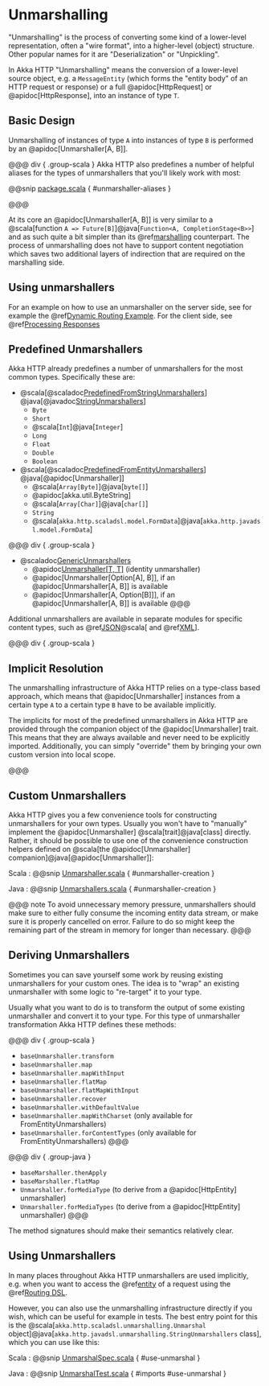 # Unmarshalling

"Unmarshalling" is the process of converting some kind of a lower-level representation, often a "wire format", into a
higher-level (object) structure. Other popular names for it are "Deserialization" or "Unpickling".

In Akka HTTP "Unmarshalling" means the conversion of a lower-level source object, e.g. a `MessageEntity`
(which forms the "entity body" of an HTTP request or response) or a full @apidoc[HttpRequest] or @apidoc[HttpResponse],
into an instance of type `T`.

## Basic Design

Unmarshalling of instances of type `A` into instances of type `B` is performed by an @apidoc[Unmarshaller[A, B]].

@@@ div { .group-scala }
Akka HTTP also predefines a number of helpful aliases for the types of unmarshallers that you'll likely work with most:

@@snip [package.scala](/akka-http/src/main/scala/akka/http/scaladsl/unmarshalling/package.scala) { #unmarshaller-aliases }

@@@

At its core an @apidoc[Unmarshaller[A, B]] is very similar to a @scala[function `A => Future[B]`]@java[`Function<A, CompletionStage<B>>`] and as such quite a bit simpler
than its @ref[marshalling](marshalling.md) counterpart. The process of unmarshalling does not have to support
content negotiation which saves two additional layers of indirection that are required on the marshalling side.

## Using unmarshallers

For an example on how to use an unmarshaller on the server side, see for example the @ref[Dynamic Routing Example](../routing-dsl/index.md#dynamic-routing-example).
For the client side, see @ref[Processing Responses](../client-side/request-and-response.md#processing-responses)

## Predefined Unmarshallers

Akka HTTP already predefines a number of unmarshallers for the most common types.
Specifically these are:

 * @scala[@scaladoc[PredefinedFromStringUnmarshallers](akka.http.scaladsl.unmarshalling.PredefinedFromStringUnmarshallers)]
   @java[@javadoc[StringUnmarshallers](akka.http.javadsl.unmarshalling.StringUnmarshallers)]
    * `Byte`
    * `Short`
    * @scala[`Int`]@java[`Integer`]
    * `Long`
    * `Float`
    * `Double`
    * `Boolean`
 * @scala[@scaladoc[PredefinedFromEntityUnmarshallers](akka.http.scaladsl.unmarshalling.PredefinedFromEntityUnmarshallers)]
   @java[@apidoc[Unmarshaller]]
    * @scala[`Array[Byte]`]@java[`byte[]`]
    * @apidoc[akka.util.ByteString]
    * @scala[`Array[Char]`]@java[`char[]`]
    * `String`
    * @scala[`akka.http.scaladsl.model.FormData`]@java[`akka.http.javadsl.model.FormData`]

@@@ div { .group-scala }
 * @scaladoc[GenericUnmarshallers](akka.http.scaladsl.unmarshalling.GenericUnmarshallers)
    * @apidoc[Unmarshaller[T, T]](Unmarshaller) (identity unmarshaller)
    * @apidoc[Unmarshaller[Option[A], B]], if an @apidoc[Unmarshaller[A, B]] is available
    * @apidoc[Unmarshaller[A, Option[B]]], if an @apidoc[Unmarshaller[A, B]] is available
@@@

Additional unmarshallers are available in separate modules for specific content types, such as
@ref[JSON](json-support.md)@scala[ and @ref[XML](xml-support.md)].

@@@ div { .group-scala }

## Implicit Resolution

The unmarshalling infrastructure of Akka HTTP relies on a type-class based approach, which means that @apidoc[Unmarshaller]
instances from a certain type `A` to a certain type `B` have to be available implicitly.

The implicits for most of the predefined unmarshallers in Akka HTTP are provided through the companion object of the
@apidoc[Unmarshaller] trait. This means that they are always available and never need to be explicitly imported.
Additionally, you can simply "override" them by bringing your own custom version into local scope.

@@@

## Custom Unmarshallers

Akka HTTP gives you a few convenience tools for constructing unmarshallers for your own types.
Usually you won't have to "manually" implement the @apidoc[Unmarshaller] @scala[trait]@java[class] directly.
Rather, it should be possible to use one of the convenience construction helpers defined on
@scala[the @apidoc[Unmarshaller] companion]@java[@apidoc[Unmarshaller]]:

Scala
:  @@snip [Unmarshaller.scala](/akka-http/src/main/scala/akka/http/scaladsl/unmarshalling/Unmarshaller.scala) { #unmarshaller-creation }

Java
:  @@snip [Unmarshallers.scala](/akka-http/src/main/java/akka/http/javadsl/unmarshalling/Unmarshallers.java) { #unmarshaller-creation }

@@@ note
To avoid unnecessary memory pressure, unmarshallers should make sure to either fully consume the incoming entity data stream, or make sure it is properly cancelled on error.
Failure to do so might keep the remaining part of the stream in memory for longer than necessary.
@@@

## Deriving Unmarshallers

Sometimes you can save yourself some work by reusing existing unmarshallers for your custom ones.
The idea is to "wrap" an existing unmarshaller with some logic to "re-target" it to your type.

Usually what you want to do is to transform the output of some existing unmarshaller and convert it to your type.
For this type of unmarshaller transformation Akka HTTP defines these methods:

@@@ div { .group-scala }
 * `baseUnmarshaller.transform`
 * `baseUnmarshaller.map`
 * `baseUnmarshaller.mapWithInput`
 * `baseUnmarshaller.flatMap`
 * `baseUnmarshaller.flatMapWithInput`
 * `baseUnmarshaller.recover`
 * `baseUnmarshaller.withDefaultValue`
 * `baseUnmarshaller.mapWithCharset` (only available for FromEntityUnmarshallers)
 * `baseUnmarshaller.forContentTypes` (only available for FromEntityUnmarshallers)
@@@

@@@ div { .group-java }
 * `baseMarshaller.thenApply`
 * `baseMarshaller.flatMap`
 * `Unmarshaller.forMediaType` (to derive from a @apidoc[HttpEntity] unmarshaller)
 * `Unmarshaller.forMediaTypes` (to derive from a @apidoc[HttpEntity] unmarshaller)
@@@

The method signatures should make their semantics relatively clear.

## Using Unmarshallers

In many places throughout Akka HTTP unmarshallers are used implicitly, e.g. when you want to access the @ref[entity](../routing-dsl/directives/marshalling-directives/entity.md)
of a request using the @ref[Routing DSL](../routing-dsl/index.md).

However, you can also use the unmarshalling infrastructure directly if you wish, which can be useful for example in tests.
The best entry point for this is the @scala[`akka.http.scaladsl.unmarshalling.Unmarshal` object]@java[`akka.http.javadsl.unmarshalling.StringUnmarshallers` class], which you can use like this:

Scala
:  @@snip [UnmarshalSpec.scala](/docs/src/test/scala/docs/http/scaladsl/UnmarshalSpec.scala) { #use-unmarshal }

Java
:  @@snip [UnmarshalTest.scala](/docs/src/test/java/docs/http/javadsl/UnmarshalTest.java) { #imports #use-unmarshal }
